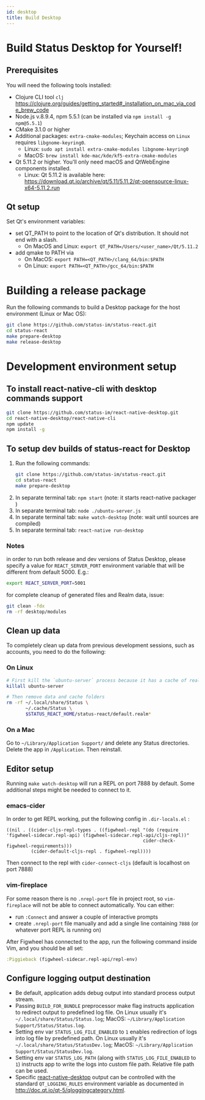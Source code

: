 ```yaml
---
id: desktop
title: Build Desktop
---
```


# Build Status Desktop for Yourself!

## Prerequisites

You will need the following tools installed:
  - Clojure CLI tool `clj` https://clojure.org/guides/getting_started#_installation_on_mac_via_code_brew_code
  - Node.js v.8.9.4, npm 5.5.1 (can be installed via `npm install -g npm@5.5.1`)
  - CMake 3.1.0 or higher
  - Additional packages: `extra-cmake-modules`; Keychain access on `Linux` requires `libgnome-keyring0`.
    - Linux: `sudo apt install extra-cmake-modules libgnome-keyring0`
    - MacOS: `brew install kde-mac/kde/kf5-extra-cmake-modules`
  - Qt 5.11.2 or higher. You'll only need macOS and QtWebEngine components installed. 
    - Linux: Qt 5.11.2 is available here: https://download.qt.io/archive/qt/5.11/5.11.2/qt-opensource-linux-x64-5.11.2.run

## Qt setup

Set Qt's environment variables: 
  - set QT_PATH to point to the location of Qt's distribution. It should not end with a slash.
	- On MacOS and Linux: `export QT_PATH=/Users/<user_name>/Qt/5.11.2`
  - add qmake to PATH via 
    - On MacOS: `export PATH=<QT_PATH>/clang_64/bin:$PATH`
    - On Linux: `export PATH=<QT_PATH>/gcc_64/bin:$PATH`

# Building a release package

Run the following commands to build a Desktop package for the host environment (Linux or Mac OS):

``` bash
git clone https://github.com/status-im/status-react.git
cd status-react
make prepare-desktop
make release-desktop
```

# Development environment setup

## To install react-native-cli with desktop commands support

``` bash
git clone https://github.com/status-im/react-native-desktop.git
cd react-native-desktop/react-native-cli
npm update
npm install -g
```

## To setup dev builds of status-react for Desktop

1. Run the following commands:
    ``` bash
    git clone https://github.com/status-im/status-react.git
    cd status-react
    make prepare-desktop
    ```
1. In separate terminal tab: `npm start` (note: it starts react-native packager )
1. In separate terminal tab: `node ./ubuntu-server.js`
1. In separate terminal tab: `make watch-desktop` (note: wait until sources are compiled)
1. In separate terminal tab: `react-native run-desktop`

### Notes

in order to run both release and dev versions of Status Desktop, please specify a value for `REACT_SERVER_PORT` environment variable that will be different from default 5000. E.g.:

```bash
export REACT_SERVER_PORT=5001
```

for complete cleanup of generated files and Realm data, issue:

```bash
git clean -fdx
rm -rf desktop/modules
```

## Clean up data

To completely clean up data from previous development sessions, such as accounts, you need to do the following:

### On Linux

``` bash
# First kill the `ubuntu-server` process because it has a cache of realm db
killall ubuntu-server

# Then remove data and cache folders
rm -rf ~/.local/share/Status \
       ~/.cache/Status \
       $STATUS_REACT_HOME/status-react/default.realm*
```

### On a Mac

Go to `~/Library/Application Support/` and delete any Status directories. Delete the app in `/Application`. Then reinstall.

## Editor setup

Running `make watch-desktop` will run a REPL on port 7888 by default. Some additional steps might be needed to connect to it.

### emacs-cider

In order to get REPL working, put the following config in `.dir-locals.el` :

``` elisp
((nil . ((cider-cljs-repl-types . ((figwheel-repl "(do (require 'figwheel-sidecar.repl-api) (figwheel-sidecar.repl-api/cljs-repl))"
                                                  cider-check-figwheel-requirements)))
         (cider-default-cljs-repl . figwheel-repl))))
```

Then connect to the repl with `cider-connect-cljs` (default is localhost on port 7888)

### vim-fireplace

For some reason there is no `.nrepl-port` file in project root, so `vim-fireplace` will not be able to connect automatically. You can either:

- run `:Connect` and answer a couple of interactive prompts
- create `.nrepl-port` file manually and add a single line containing `7888` (or whatever port REPL is running on)

After Figwheel has connected to the app, run the following command inside Vim, and you should be all set:

``` clojure
:Piggieback (figwheel-sidecar.repl-api/repl-env)
```

## Configure logging output destination

- Be default, application adds debug output into standard process output stream.
- Passing `BUILD_FOR_BUNDLE` preprocessor make flag instructs application to redirect output to predefined log file. On Linux usually it's `~/.local/share/Status/Status.log`; MacOS: `~/Library/Application Support/Status/Status.log`.
- Setting env var `STATUS_LOG_FILE_ENABLED` to `1` enables redirection of logs into log file by predefined path. On Linux usually it's `~/.local/share/Status/StatusDev.log`; MacOS: `~/Library/Application Support/Status/StatusDev.log`.
- Setting env var `STATUS_LOG_PATH` (along with `STATUS_LOG_FILE_ENABLED` to `1`) instructs app to write the logs into custom file path. Relative file path can be used.
- Specific [react-native-desktop](https://github.com/status-im/react-native-desktop) output can be controlled with the standard `QT_LOGGING_RULES` environment variable as documented in http://doc.qt.io/qt-5/qloggingcategory.html.
